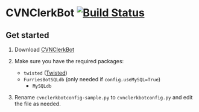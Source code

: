 # CVNClerkBot [![Build Status](https://travis-ci.org/countervandalism/CVNClerkBot.svg?branch=master)](https://travis-ci.org/countervandalism/CVNClerkBot)

## Get started

1. Download [CVNClerkBot](https://github.com/countervandalism/CVNClerkBot)

2. Make sure you have the required packages:
   - `twisted` ([Twisted](https://twistedmatrix.com/))
   - `FurriesBotSQLdb` (only needed if `config.useMySQL=True`)
     - `MySQLdb`

3. Rename `cvnclerkbotconfig-sample.py` to `cvnclerkbotconfig.py` and edit the file as needed.

